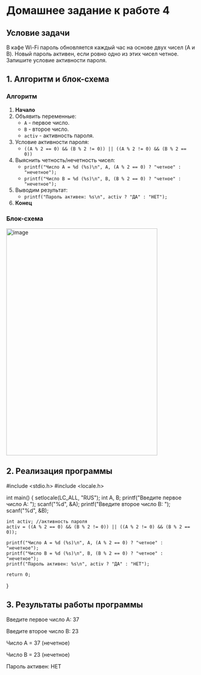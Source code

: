 # Домашнее задание к работе 4

## Условие задачи
В кафе Wi-Fi пароль обновляется каждый час на основе двух чисел (A и B). Новый пароль активен, если ровно одно из этих чисел четное. Запишите условие активности пароля.

## 1. Алгоритм и блок-схема

### Алгоритм
1. **Начало**
2. Объявить переменные:
   - `A` - первое число.
   - `B` - второе число.
   - `activ` - активность пароля. 
3. Условие активности пароля:
   - `((A % 2 == 0) && (B % 2 != 0)) || ((A % 2 != 0) && (B % 2 == 0))`
4. Выяснить четность/нечетность чисел:
   -  `printf("Число A = %d (%s)\n", A, (A % 2 == 0) ? "четное" : "нечетное");`
   -  `printf("Число B = %d (%s)\n", B, (B % 2 == 0) ? "четное" : "нечетное");`
5. Выводим результат:
   - `printf("Пароль активен: %s\n", activ ? "ДА" : "НЕТ");`
6. **Конец**

### Блок-схема 
<img width="400" height="600" alt="image" src="https://github.com/user-attachments/assets/5be4e117-1779-433a-9e87-4363920d87e3" />




## 2. Реализация программы
#include <stdio.h>
#include <locale.h>

int main()
{
    setlocale(LC_ALL, "RUS");
    int A, B;
    printf("Введите первое число A: ");
    scanf("%d", &A);
    printf("Введите второе число B: ");
    scanf("%d", &B);

    int activ; //активность пароля
    activ = ((A % 2 == 0) && (B % 2 != 0)) || ((A % 2 != 0) && (B % 2 == 0));

    printf("Число A = %d (%s)\n", A, (A % 2 == 0) ? "четное" : "нечетное");
    printf("Число B = %d (%s)\n", B, (B % 2 == 0) ? "четное" : "нечетное");
    printf("Пароль активен: %s\n", activ ? "ДА" : "НЕТ");

    return 0;
}

## 3. Результаты работы программы
Введите первое число A: 37

Введите второе число B: 23

Число A = 37 (нечетное)

Число B = 23 (нечетное)

Пароль активен: НЕТ
